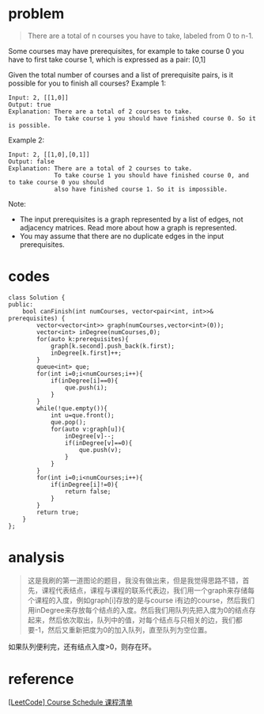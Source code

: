 # problem
>There are a total of n courses you have to take, labeled from 0 to n-1.

Some courses may have prerequisites, for example to take course 0 you have to first take course 1, which is expressed as a pair: [0,1]

Given the total number of courses and a list of prerequisite pairs, is it possible for you to finish all courses?
Example 1:
```
Input: 2, [[1,0]] 
Output: true
Explanation: There are a total of 2 courses to take. 
             To take course 1 you should have finished course 0. So it is possible.
```
Example 2:
```
Input: 2, [[1,0],[0,1]]
Output: false
Explanation: There are a total of 2 courses to take. 
             To take course 1 you should have finished course 0, and to take course 0 you should
             also have finished course 1. So it is impossible.
```
Note:
- The input prerequisites is a graph represented by a list of edges, not adjacency matrices. Read more about how a graph is represented.
- You may assume that there are no duplicate edges in the input prerequisites.

# codes
```
class Solution {
public:
    bool canFinish(int numCourses, vector<pair<int, int>>& prerequisites) {
        vector<vector<int>> graph(numCourses,vector<int>(0));
        vector<int> inDegree(numCourses,0);
        for(auto k:prerequisites){
            graph[k.second].push_back(k.first);
            inDegree[k.first]++;
        }
        queue<int> que;
        for(int i=0;i<numCourses;i++){
            if(inDegree[i]==0){
                que.push(i);
            }
        }
        while(!que.empty()){
            int u=que.front();
            que.pop();
            for(auto v:graph[u]){
                inDegree[v]--;
                if(inDegree[v]==0){
                    que.push(v);
                }
            }
        }
        for(int i=0;i<numCourses;i++){
            if(inDegree[i]!=0){
                return false;
            }
        }
        return true;
    }
};
```

# analysis
>这是我刷的第一道图论的题目，我没有做出来，但是我觉得思路不错，首先，课程代表结点，课程与课程的联系代表边，我们用一个graph来存储每个课程的入度，例如graph[i]存放的是与course i有边的course，然后我们用inDegree来存放每个结点的入度。然后我们用队列先把入度为0的结点存起来，然后依次取出，队列中的值，对每个结点与只相关的边，我们都要-1，然后又重新把度为0的加入队列，直至队列为空位置。

如果队列便利完，还有结点入度>0，则存在环。

# reference

[[LeetCode] Course Schedule 课程清单][1]

[1]: https://www.cnblogs.com/grandyang/p/4484571.html